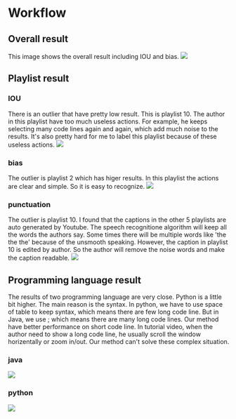 # Workflow

## Overall result
This image shows the overall result including IOU and bias.
<img src="https://github.com/zzzzdh/Workflow/blob/master/image/all_result.png">

## Playlist result
### IOU
There is an outlier that have pretty low result. This is playlist 10. The author in this playlist have too much useless actions. For example, he keeps selecting many code lines again and again, which add much noise to the results. It's also pretty hard for me to label this playlist because of these useless actions.
<img src="https://github.com/zzzzdh/Workflow/blob/master/image/playlist_results_IOU.png">

### bias
The outlier is playlist 2 which has higer results. In this playlist the actions are clear and simple. So it is easy to recognize.
<img src="https://github.com/zzzzdh/Workflow/blob/master/image/playlist_results_bias.png">

### punctuation
The outlier is playlist 10. I found that the captions in the other 5 playlists are auto generated by Youtube. The speech recognitione algorithm will keep all the words the authors say. Some times there will be multiple words like 'the the the' because of the unsmooth speaking. However, the caption in playlist 10 is edited by author. So the author will remove the noise words and make the caption readable.
<img src="https://github.com/zzzzdh/Workflow/blob/master/image/playlist_results_punctuation.png">

## Programming language result
The results of two programming language are very close. Python is a little bit higher. The main reason is the syntax. In python, we have to use space of table to keep syntax, which means there are few long code line. But in Java, we use ; which means there are many long code lines. Our method have better performance on short code line. In tutorial video, when the author need to show a long code line, he usually scroll the window horizentally or zoom in/out. Our method can't solve these complex situation.

### java
<img src="https://github.com/zzzzdh/Workflow/blob/master/image/java_result.png">

### python
<img src="https://github.com/zzzzdh/Workflow/blob/master/image/python_result.png">

